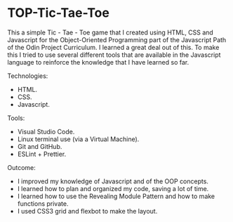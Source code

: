 # TOP-Tic-Tae-Toe

This a simple Tic - Tae - Toe game that I created using HTML, CSS and Javascript for the Object-Oriented Programming part of the Javascript Path of the Odin Project Curriculum. 
I learned a great deal out of this. To make this I tried to use several different tools that are available in the Javascript language to reinforce the knowledge that I have learned so far.

Technologies:
* HTML.
* CSS.
* Javascript.

Tools:
* Visual Studio Code.
* Linux terminal use (via a Virtual Machine).
* Git and GitHub.
* ESLint + Prettier.

Outcome:
* I improved my knowledge of Javascript and of the OOP concepts. 
* I learned how to plan and organized my code, saving a lot of time.
* I learned how to use the Revealing Module Pattern and how to make functions private.
* I used CSS3 grid and flexbot to make the layout.
